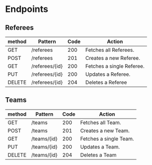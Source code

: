# Endpoints

## Referees

| method | Pattern        | Code | Action                    |
| ------ | -------------- | ---- | ------------------------- |
| GET    | /referees      | 200  | Fetches all Referees.     |
| POST   | /referees      | 201  | Creates a new Referee.    |
| GET    | /referees/{id} | 200  | Fetches a single Referee. |
| PUT    | /referees/{id} | 200  | Updates a Referee.        |
| DELETE | /referees/{id} | 204  | Deletes a Referee         |

## Teams

| method | Pattern     | Code | Action                 |
| ------ | ----------- | ---- | ---------------------- |
| GET    | /teams      | 200  | Fetches all Team.      |
| POST   | /teams      | 201  | Creates a new Team.    |
| GET    | /teams/{id} | 200  | Fetches a single Team. |
| PUT    | /teams/{id} | 200  | Updates a Team.        |
| DELETE | /teams/{id} | 204  | Deletes a Team         |
